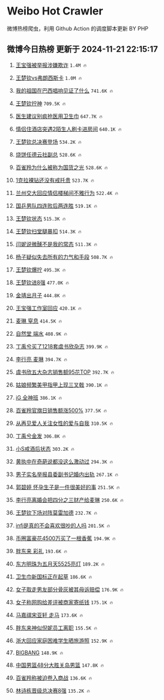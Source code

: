 # Weibo Hot Crawler 



微博热榜爬虫，利用 Github Action 的调度脚本更新 BY PHP 


## 微博今日热榜 更新于 2024-11-21 22:15:17 
1. [王宝强被举报涉嫌欺诈](https://s.weibo.com/weibo?q=%23%E7%8E%8B%E5%AE%9D%E5%BC%BA%E8%A2%AB%E4%B8%BE%E6%8A%A5%E6%B6%89%E5%AB%8C%E6%AC%BA%E8%AF%88%23&t=31&band_rank=1&Refer=top) `1.4M 🔥` 

1. [王楚钦vs弗朗西斯卡](https://s.weibo.com/weibo?q=%23%E7%8E%8B%E6%A5%9A%E9%92%A6vs%E5%BC%97%E6%9C%97%E8%A5%BF%E6%96%AF%E5%8D%A1%23&t=31&band_rank=2&Refer=top) `1.0M 🔥` 

1. [我的祖国在巴西唱响见证了什么](https://s.weibo.com/weibo?q=%23%E6%88%91%E7%9A%84%E7%A5%96%E5%9B%BD%E5%9C%A8%E5%B7%B4%E8%A5%BF%E5%94%B1%E5%93%8D%E8%A7%81%E8%AF%81%E4%BA%86%E4%BB%80%E4%B9%88%23&t=31&band_rank=3&Refer=top) `741.6K 🔥` 

1. [王楚钦拧神](https://s.weibo.com/weibo?q=%23%E7%8E%8B%E6%A5%9A%E9%92%A6%E6%8B%A7%E7%A5%9E%23&t=31&band_rank=4&Refer=top) `709.5K 🔥` 

1. [医生建议别疯抢医用卫生巾](https://s.weibo.com/weibo?q=%23%E5%8C%BB%E7%94%9F%E5%BB%BA%E8%AE%AE%E5%88%AB%E7%96%AF%E6%8A%A2%E5%8C%BB%E7%94%A8%E5%8D%AB%E7%94%9F%E5%B7%BE%23&t=31&band_rank=5&Refer=top) `647.7K 🔥` 

1. [情侣住酒店突遇2陌生人刷卡进房间](https://s.weibo.com/weibo?q=%23%E6%83%85%E4%BE%A3%E4%BD%8F%E9%85%92%E5%BA%97%E7%AA%81%E9%81%872%E9%99%8C%E7%94%9F%E4%BA%BA%E5%88%B7%E5%8D%A1%E8%BF%9B%E6%88%BF%E9%97%B4%23&t=31&band_rank=6&Refer=top) `640.1K 🔥` 

1. [王楚钦总决赛登场](https://s.weibo.com/weibo?q=%23%E7%8E%8B%E6%A5%9A%E9%92%A6%E6%80%BB%E5%86%B3%E8%B5%9B%E7%99%BB%E5%9C%BA%23&t=31&band_rank=7&Refer=top) `534.2K 🔥` 

1. [烧饼任德云社副总](https://s.weibo.com/weibo?q=%E7%83%A7%E9%A5%BC%E4%BB%BB%E5%BE%B7%E4%BA%91%E7%A4%BE%E5%89%AF%E6%80%BB&t=31&band_rank=8&Refer=top) `528.6K 🔥` 

1. [百雀羚为什么被称为国货之光](https://s.weibo.com/weibo?q=%23%E7%99%BE%E9%9B%80%E7%BE%9A%E4%B8%BA%E4%BB%80%E4%B9%88%E8%A2%AB%E7%A7%B0%E4%B8%BA%E5%9B%BD%E8%B4%A7%E4%B9%8B%E5%85%89%23&t=31&band_rank=9&Refer=top) `528.6K 🔥` 

1. [1克拉裸钻还没有戒托贵](https://s.weibo.com/weibo?q=%231%E5%85%8B%E6%8B%89%E8%A3%B8%E9%92%BB%E8%BF%98%E6%B2%A1%E6%9C%89%E6%88%92%E6%89%98%E8%B4%B5%23&t=31&band_rank=10&Refer=top) `523.7K 🔥` 

1. [兰州交大回应情侣楼梯间不雅行为](https://s.weibo.com/weibo?q=%23%E5%85%B0%E5%B7%9E%E4%BA%A4%E5%A4%A7%E5%9B%9E%E5%BA%94%E6%83%85%E4%BE%A3%E6%A5%BC%E6%A2%AF%E9%97%B4%E4%B8%8D%E9%9B%85%E8%A1%8C%E4%B8%BA%23&t=31&band_rank=11&Refer=top) `522.4K 🔥` 

1. [国乒男队四连败后两连胜](https://s.weibo.com/weibo?q=%E5%9B%BD%E4%B9%92%E7%94%B7%E9%98%9F%E5%9B%9B%E8%BF%9E%E8%B4%A5%E5%90%8E%E4%B8%A4%E8%BF%9E%E8%83%9C&t=31&band_rank=12&Refer=top) `519.1K 🔥` 

1. [王楚钦状态](https://s.weibo.com/weibo?q=%E7%8E%8B%E6%A5%9A%E9%92%A6%E7%8A%B6%E6%80%81&t=31&band_rank=13&Refer=top) `515.3K 🔥` 

1. [王楚钦扫堂腿暴扣](https://s.weibo.com/weibo?q=%23%E7%8E%8B%E6%A5%9A%E9%92%A6%E6%89%AB%E5%A0%82%E8%85%BF%E6%9A%B4%E6%89%A3%23&t=31&band_rank=14&Refer=top) `514.3K 🔥` 

1. [闫妮说微醺不是我的常态](https://s.weibo.com/weibo?q=%23%E9%97%AB%E5%A6%AE%E8%AF%B4%E5%BE%AE%E9%86%BA%E4%B8%8D%E6%98%AF%E6%88%91%E7%9A%84%E5%B8%B8%E6%80%81%23&t=31&band_rank=15&Refer=top) `511.3K 🔥` 

1. [杨子疑似失去所有的力气和手段](https://s.weibo.com/weibo?q=%E6%9D%A8%E5%AD%90%E7%96%91%E4%BC%BC%E5%A4%B1%E5%8E%BB%E6%89%80%E6%9C%89%E7%9A%84%E5%8A%9B%E6%B0%94%E5%92%8C%E6%89%8B%E6%AE%B5&t=31&band_rank=16&Refer=top) `508.7K 🔥` 

1. [王楚钦爆拧](https://s.weibo.com/weibo?q=%23%E7%8E%8B%E6%A5%9A%E9%92%A6%E7%88%86%E6%8B%A7%23&t=31&band_rank=17&Refer=top) `495.3K 🔥` 

1. [王楚钦进8强](https://s.weibo.com/weibo?q=%23%E7%8E%8B%E6%A5%9A%E9%92%A6%E8%BF%9B8%E5%BC%BA%23&t=31&band_rank=18&Refer=top) `477.0K 🔥` 

1. [金靖出月子](https://s.weibo.com/weibo?q=%23%E9%87%91%E9%9D%96%E5%87%BA%E6%9C%88%E5%AD%90%23&t=31&band_rank=19&Refer=top) `444.8K 🔥` 

1. [王宝强工作室回应](https://s.weibo.com/weibo?q=%23%E7%8E%8B%E5%AE%9D%E5%BC%BA%E5%B7%A5%E4%BD%9C%E5%AE%A4%E5%9B%9E%E5%BA%94%23&t=31&band_rank=20&Refer=top) `420.1K 🔥` 

1. [麦琳 窒息](https://s.weibo.com/weibo?q=%E9%BA%A6%E7%90%B3%20%E7%AA%92%E6%81%AF&t=31&band_rank=21&Refer=top) `414.5K 🔥` 

1. [自然堂 端水](https://s.weibo.com/weibo?q=%E8%87%AA%E7%84%B6%E5%A0%82%20%E7%AB%AF%E6%B0%B4&t=31&band_rank=22&Refer=top) `408.9K 🔥` 

1. [丁禹兮买了1218套虞书欣杂志](https://s.weibo.com/weibo?q=%23%E4%B8%81%E7%A6%B9%E5%85%AE%E4%B9%B0%E4%BA%861218%E5%A5%97%E8%99%9E%E4%B9%A6%E6%AC%A3%E6%9D%82%E5%BF%97%23&t=31&band_rank=23&Refer=top) `399.9K 🔥` 

1. [李行亮 麦琳](https://s.weibo.com/weibo?q=%E6%9D%8E%E8%A1%8C%E4%BA%AE%20%E9%BA%A6%E7%90%B3&t=31&band_rank=24&Refer=top) `394.7K 🔥` 

1. [虞书欣五大杂志销售额95花TOP](https://s.weibo.com/weibo?q=%23%E8%99%9E%E4%B9%A6%E6%AC%A3%E4%BA%94%E5%A4%A7%E6%9D%82%E5%BF%97%E9%94%80%E5%94%AE%E9%A2%9D95%E8%8A%B1TOP%23&t=31&band_rank=25&Refer=top) `392.7K 🔥` 

1. [姑娘频繁美甲指甲上现三叉戟](https://s.weibo.com/weibo?q=%23%E5%A7%91%E5%A8%98%E9%A2%91%E7%B9%81%E7%BE%8E%E7%94%B2%E6%8C%87%E7%94%B2%E4%B8%8A%E7%8E%B0%E4%B8%89%E5%8F%89%E6%88%9F%23&t=31&band_rank=26&Refer=top) `390.1K 🔥` 

1. [iG 全神班](https://s.weibo.com/weibo?q=iG%20%E5%85%A8%E7%A5%9E%E7%8F%AD&t=31&band_rank=27&Refer=top) `386.1K 🔥` 

1. [百雀羚官旗日销售额涨500%](https://s.weibo.com/weibo?q=%23%E7%99%BE%E9%9B%80%E7%BE%9A%E5%AE%98%E6%97%97%E6%97%A5%E9%94%80%E5%94%AE%E9%A2%9D%E6%B6%A8500%25%23&t=31&band_rank=28&Refer=top) `377.5K 🔥` 

1. [从再见爱人关注女性的爱与自我](https://s.weibo.com/weibo?q=%E4%BB%8E%E5%86%8D%E8%A7%81%E7%88%B1%E4%BA%BA%E5%85%B3%E6%B3%A8%E5%A5%B3%E6%80%A7%E7%9A%84%E7%88%B1%E4%B8%8E%E8%87%AA%E6%88%91&t=31&band_rank=29&Refer=top) `310.5K 🔥` 

1. [丁禹兮金发](https://s.weibo.com/weibo?q=%E4%B8%81%E7%A6%B9%E5%85%AE%E9%87%91%E5%8F%91&t=31&band_rank=30&Refer=top) `306.8K 🔥` 

1. [小S戒酒后状态](https://s.weibo.com/weibo?q=%23%E5%B0%8FS%E6%88%92%E9%85%92%E5%90%8E%E7%8A%B6%E6%80%81%23&t=31&band_rank=31&Refer=top) `303.2K 🔥` 

1. [黄执中在奇葩说都没这么激动过](https://s.weibo.com/weibo?q=%E9%BB%84%E6%89%A7%E4%B8%AD%E5%9C%A8%E5%A5%87%E8%91%A9%E8%AF%B4%E9%83%BD%E6%B2%A1%E8%BF%99%E4%B9%88%E6%BF%80%E5%8A%A8%E8%BF%87&t=31&band_rank=32&Refer=top) `294.3K 🔥` 

1. [男子实名举报县委副书记婚内出轨](https://s.weibo.com/weibo?q=%23%E7%94%B7%E5%AD%90%E5%AE%9E%E5%90%8D%E4%B8%BE%E6%8A%A5%E5%8E%BF%E5%A7%94%E5%89%AF%E4%B9%A6%E8%AE%B0%E5%A9%9A%E5%86%85%E5%87%BA%E8%BD%A8%23&t=31&band_rank=33&Refer=top) `267.1K 🔥` 

1. [郭碧婷 怀孕生子是一件很美好的事](https://s.weibo.com/weibo?q=%E9%83%AD%E7%A2%A7%E5%A9%B7%20%E6%80%80%E5%AD%95%E7%94%9F%E5%AD%90%E6%98%AF%E4%B8%80%E4%BB%B6%E5%BE%88%E7%BE%8E%E5%A5%BD%E7%9A%84%E4%BA%8B&t=31&band_rank=34&Refer=top) `251.5K 🔥` 

1. [李行亮离婚会把四分之三财产给麦琳](https://s.weibo.com/weibo?q=%23%E6%9D%8E%E8%A1%8C%E4%BA%AE%E7%A6%BB%E5%A9%9A%E4%BC%9A%E6%8A%8A%E5%9B%9B%E5%88%86%E4%B9%8B%E4%B8%89%E8%B4%A2%E4%BA%A7%E7%BB%99%E9%BA%A6%E7%90%B3%23&t=31&band_rank=35&Refer=top) `250.6K 🔥` 

1. [王楚钦下场对阵莫雷加德](https://s.weibo.com/weibo?q=%23%E7%8E%8B%E6%A5%9A%E9%92%A6%E4%B8%8B%E5%9C%BA%E5%AF%B9%E9%98%B5%E8%8E%AB%E9%9B%B7%E5%8A%A0%E5%BE%B7%23&t=31&band_rank=36&Refer=top) `232.7K 🔥` 

1. [infj是真的不会喜欢很吵的人吗](https://s.weibo.com/weibo?q=%23infj%E6%98%AF%E7%9C%9F%E7%9A%84%E4%B8%8D%E4%BC%9A%E5%96%9C%E6%AC%A2%E5%BE%88%E5%90%B5%E7%9A%84%E4%BA%BA%E5%90%97%23&t=31&band_rank=37&Refer=top) `201.5K 🔥` 

1. [币圈富豪花4500万买了一根香蕉](https://s.weibo.com/weibo?q=%23%E5%B8%81%E5%9C%88%E5%AF%8C%E8%B1%AA%E8%8A%B14500%E4%B8%87%E4%B9%B0%E4%BA%86%E4%B8%80%E6%A0%B9%E9%A6%99%E8%95%89%23&t=31&band_rank=38&Refer=top) `194.9K 🔥` 

1. [胖东来 彩礼](https://s.weibo.com/weibo?q=%E8%83%96%E4%B8%9C%E6%9D%A5%20%E5%BD%A9%E7%A4%BC&t=31&band_rank=39&Refer=top) `193.6K 🔥` 

1. [东方明珠为五月天5525亮灯](https://s.weibo.com/weibo?q=%23%E4%B8%9C%E6%96%B9%E6%98%8E%E7%8F%A0%E4%B8%BA%E4%BA%94%E6%9C%88%E5%A4%A95525%E4%BA%AE%E7%81%AF%23&t=31&band_rank=40&Refer=top) `189.2K 🔥` 

1. [卫生巾新国标正在起草](https://s.weibo.com/weibo?q=%23%E5%8D%AB%E7%94%9F%E5%B7%BE%E6%96%B0%E5%9B%BD%E6%A0%87%E6%AD%A3%E5%9C%A8%E8%B5%B7%E8%8D%89%23&t=31&band_rank=41&Refer=top) `186.6K 🔥` 

1. [女子取走男友部分骨灰被其母诉赔偿](https://s.weibo.com/weibo?q=%23%E5%A5%B3%E5%AD%90%E5%8F%96%E8%B5%B0%E7%94%B7%E5%8F%8B%E9%83%A8%E5%88%86%E9%AA%A8%E7%81%B0%E8%A2%AB%E5%85%B6%E6%AF%8D%E8%AF%89%E8%B5%94%E5%81%BF%23&t=31&band_rank=42&Refer=top) `176.9K 🔥` 

1. [女子称网购给差评被商家寄纸钱](https://s.weibo.com/weibo?q=%23%E5%A5%B3%E5%AD%90%E7%A7%B0%E7%BD%91%E8%B4%AD%E7%BB%99%E5%B7%AE%E8%AF%84%E8%A2%AB%E5%95%86%E5%AE%B6%E5%AF%84%E7%BA%B8%E9%92%B1%23&t=31&band_rank=43&Refer=top) `175.1K 🔥` 

1. [马嘉祺宋亚轩 走马](https://s.weibo.com/weibo?q=%E9%A9%AC%E5%98%89%E7%A5%BA%E5%AE%8B%E4%BA%9A%E8%BD%A9%20%E8%B5%B0%E9%A9%AC&t=31&band_rank=44&Refer=top) `173.6K 🔥` 

1. [胖东来神似倪妮员工离职](https://s.weibo.com/weibo?q=%23%E8%83%96%E4%B8%9C%E6%9D%A5%E7%A5%9E%E4%BC%BC%E5%80%AA%E5%A6%AE%E5%91%98%E5%B7%A5%E7%A6%BB%E8%81%8C%23&t=31&band_rank=45&Refer=top) `155.5K 🔥` 

1. [浙大回应家庭困难学生晒旅游照](https://s.weibo.com/weibo?q=%23%E6%B5%99%E5%A4%A7%E5%9B%9E%E5%BA%94%E5%AE%B6%E5%BA%AD%E5%9B%B0%E9%9A%BE%E5%AD%A6%E7%94%9F%E6%99%92%E6%97%85%E6%B8%B8%E7%85%A7%23&t=31&band_rank=46&Refer=top) `152.9K 🔥` 

1. [BIGBANG](https://s.weibo.com/weibo?q=BIGBANG&t=31&band_rank=47&Refer=top) `148.9K 🔥` 

1. [中国男篮48分大胜关岛男篮](https://s.weibo.com/weibo?q=%23%E4%B8%AD%E5%9B%BD%E7%94%B7%E7%AF%AE48%E5%88%86%E5%A4%A7%E8%83%9C%E5%85%B3%E5%B2%9B%E7%94%B7%E7%AF%AE%23&t=31&band_rank=48&Refer=top) `147.8K 🔥` 

1. [百雀羚称被迫卷入商战](https://s.weibo.com/weibo?q=%23%E7%99%BE%E9%9B%80%E7%BE%9A%E7%A7%B0%E8%A2%AB%E8%BF%AB%E5%8D%B7%E5%85%A5%E5%95%86%E6%88%98%23&t=31&band_rank=49&Refer=top) `136.6K 🔥` 

1. [林诗栋晋级总决赛8强](https://s.weibo.com/weibo?q=%23%E6%9E%97%E8%AF%97%E6%A0%8B%E6%99%8B%E7%BA%A7%E6%80%BB%E5%86%B3%E8%B5%9B8%E5%BC%BA%23&t=31&band_rank=50&Refer=top) `135.2K 🔥` 

